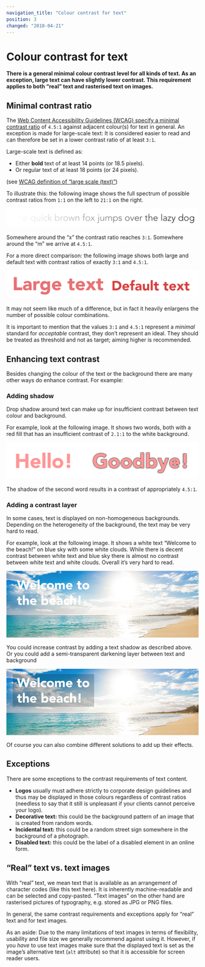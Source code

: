 ```yaml
---
navigation_title: "Colour contrast for text"
position: 3
changed: "2010-04-21"
---
```


# Colour contrast for text

**There is a general minimal colour contrast level for all kinds of text. As an exception, large text can have slightly lower contrast. This requirement applies to both “real” text and rasterised text on images.**

## Minimal contrast ratio

The [Web Content Accessibility Guidelines (WCAG) specify a minimal contrast ratio](https://www.w3.org/TR/WCAG21/#contrast-minimum) of `4.5:1` against adjacent colour(s) for text in general. An exception is made for large-scale text: It is considered easier to read and can therefore be set in a lower contrast ratio of at least `3:1`.

Large-scale text is defined as:

- Either **bold** text of at least 14 points (or 18.5 pixels).
- Or regular text of at least 18 points (or 24 pixels).

(see [WCAG definition of “large scale (text)”](https://www.w3.org/TR/WCAG21/#dfn-large-scale))

To illustrate this: the following image shows the full spectrum of possible contrast ratios from `1:1` on the left to `21:1` on the right.

![Text with colour gradient overlay](_media/lazy-dog.png)

Somewhere around the “x” the contrast ratio reaches `3:1`. Somewhere around the “m” we arrive at `4.5:1`. 

For a more direct comparison: the following image shows both large and default text with contrast ratios of exactly `3:1` and `4.5:1`.

![Small and large text](_media/small-and-large-text.png)

It may not seem like much of a difference, but in fact it heavily enlargens the number of possible colour combinations.

It is important to mention that the values `3:1` and `4.5:1` represent a *minimal* standard for *acceptable* contrast, they don’t represent an ideal. They should be treated as threshold and not as target; aiming higher is recommended. 

## Enhancing text contrast

Besides changing the colour of the text or the background there are many other ways do enhance contrast. For example:

### Adding shadow

Drop shadow around text can make up for insufficient contrast between text colour and background.

For example, look at the following image. It shows two words, both with a red fill that has an insufficient contrast of `2.1:1` to the white background.

![A word without and a word with shadow](_media/words-without-and-with-shadow.png)

The shadow of the second word results in a contrast of appropriately `4.5:1`.

### Adding a contrast layer

In some cases, text is displayed on non-homogeneous backgrounds. Depending on the heterogeneity of the background, the text may be very hard to read.

For example, look at the following image. It shows a white text “Welcome to the beach!” on blue sky with some white clouds. While there is decent contrast between white text and blue sky there is almost no contrast between white text and white clouds. Overall it’s very hard to read.

![White text on blue sky and white clouds](_media/beach.png)

You could increase contrast by adding a text shadow as described above. Or you could add a semi-transparent darkening layer between text and background

![White text with semi-transparent darkening background](_media/beach-with-background.png)

Of course you can also combine different solutions to add up their effects.

## Exceptions

There are some exceptions to the contrast requirements of text content.

- **Logos** usually must adhere strictly to corporate design guidelines and thus may be displayed in those colours regardless of contrast ratios (needless to say that it still is unpleasant if your clients cannot perceive your logo).
- **Decorative text:** this could be the background pattern of an image that is created from random words.
- **Incidental text:** this could be a random street sign somewhere in the background of a photograph.
- **Disabled text:** this could be the label of a disabled element in an online form.

## “Real” text vs. text images

With “real” text, we mean text that is available as an arrangement of character codes (like this text here). It is inherently machine-readable and can be selected and copy-pasted. “Text images” on the other hand are rasterised pictures of typography, e.g. stored as JPG or PNG files. 

In general, the same contrast requirements and exceptions apply for “real” text and for text images. 

As an aside: Due to the many limitations of text images in terms of flexibility, usability and file size we generally recommend against using it. However, if you *have* to use text images make sure that the displayed text is set as the image’s alternative text (`alt` attribute) so that it is accessible for screen reader users.
